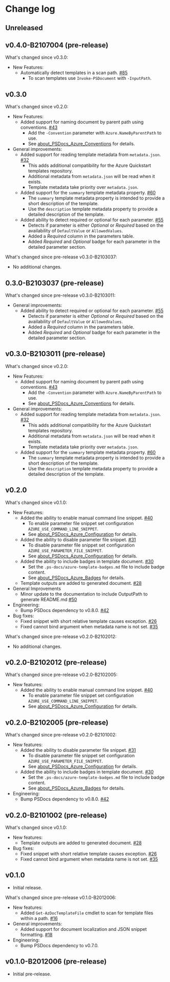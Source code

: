 # Change log

## Unreleased

## v0.4.0-B2107004 (pre-release)

What's changed since v0.3.0:

- New Features:
  - Automatically detect templates in a scan path. [#85](https://github.com/Azure/PSDocs.Azure/issues/85)
    - To scan templates use `Invoke-PSDocument` with `-InputPath`.

## v0.3.0

What's changed since v0.2.0:

- New Features:
  - Added support for naming document by parent path using conventions. [#43](https://github.com/Azure/PSDocs.Azure/issues/43)
    - Add the `-Convention` parameter with `Azure.NameByParentPath` to use.
    - See [about_PSDocs_Azure_Conventions] for details.
- General improvements:
  - Added support for reading template metadata from `metadata.json`. [#32](https://github.com/Azure/PSDocs.Azure/issues/32)
    - This adds additional compatibility for the Azure Quickstart templates repository.
    - Additional metadata from `metadata.json` will be read when it exists.
    - Template metadata take priority over `metadata.json`.
  - Added support for the `summary` template metadata property. [#60](https://github.com/Azure/PSDocs.Azure/issues/60)
    - The `summary` template metadata property is intended to provide a short description of the template.
    - Use the `description` template metadata property to provide a detailed description of the template.
  - Added ability to detect required or optional for each parameter. [#55](https://github.com/Azure/PSDocs.Azure/issues/55)
    - Detects if parameter is either _Optional_ or _Required_ based on the availability of `DefaultValue` or `AllowedValues`.
    - Added a _Required_ column in the parameters table.
    - Added _Required_ and _Optional_ badge for each parameter in the detailed parameter section.

What's changed since pre-release v0.3.0-B2103037:

- No additional changes.

## 0.3.0-B2103037 (pre-release)

What's changed since pre-release v0.3.0-B2103011:

- General improvements:
  - Added ability to detect required or optional for each parameter. [#55](https://github.com/Azure/PSDocs.Azure/issues/55)
    - Detects if parameter is either _Optional_ or _Required_ based on the availability of `DefaultValue` or `AllowedValues`.
    - Added a _Required_ column in the parameters table.
    - Added _Required_ and _Optional_ badge for each parameter in the detailed parameter section.

## v0.3.0-B2103011 (pre-release)

What's changed since v0.2.0:

- New Features:
  - Added support for naming document by parent path using conventions. [#43](https://github.com/Azure/PSDocs.Azure/issues/43)
    - Add the `-Convention` parameter with `Azure.NameByParentPath` to use.
    - See [about_PSDocs_Azure_Conventions] for details.
- General improvements:
  - Added support for reading template metadata from `metadata.json`. [#32](https://github.com/Azure/PSDocs.Azure/issues/32)
    - This adds additional compatibility for the Azure Quickstart templates repository.
    - Additional metadata from `metadata.json` will be read when it exists.
    - Template metadata take priority over `metadata.json`.
  - Added support for the `summary` template metadata property. [#60](https://github.com/Azure/PSDocs.Azure/issues/60)
    - The `summary` template metadata property is intended to provide a short description of the template.
    - Use the `description` template metadata property to provide a detailed description of the template.

## v0.2.0

What's changed since v0.1.0:

- New Features:
  - Added the ability to enable manual command line snippet. [#40](https://github.com/Azure/PSDocs.Azure/issues/40)
    - To enable parameter file snippet set configuration `AZURE_USE_COMMAND_LINE_SNIPPET`.
    - See [about_PSDocs_Azure_Configuration] for details.
  - Added the ability to disable parameter file snippet. [#31](https://github.com/Azure/PSDocs.Azure/issues/31)
    - To disable parameter file snippet set configuration `AZURE_USE_PARAMETER_FILE_SNIPPET`.
    - See [about_PSDocs_Azure_Configuration] for details.
  - Added the ability to include badges in template document. [#30](https://github.com/Azure/PSDocs.Azure/issues/30)
    - Set the `.ps-docs/azure-template-badges.md` file to include badge content.
    - See [about_PSDocs_Azure_Badges] for details.
  - Template outputs are added to generated document. [#28](https://github.com/Azure/PSDocs.Azure/issues/28)
- General Improvements
  - Minor update to the documentation to include OutputPath to generate README.md [#50](https://github.com/Azure/PSDocs.Azure/issues/50)
- Engineering:
  - Bump PSDocs dependency to v0.8.0. [#42](https://github.com/Azure/PSDocs.Azure/issues/42)
- Bug fixes:
  - Fixed snippet with short relative template causes exception. [#26](https://github.com/Azure/PSDocs.Azure/issues/26)
  - Fixed cannot bind argument when metadata name is not set. [#35](https://github.com/Azure/PSDocs.Azure/issues/35)

What's changed since pre-release v0.2.0-B2102012:

- No additional changes.

## v0.2.0-B2102012 (pre-release)

What's changed since pre-release v0.2.0-B2102005:

- New features:
  - Added the ability to enable manual command line snippet. [#40](https://github.com/Azure/PSDocs.Azure/issues/40)
    - To enable parameter file snippet set configuration `AZURE_USE_COMMAND_LINE_SNIPPET`.
    - See [about_PSDocs_Azure_Configuration] for details.

## v0.2.0-B2102005 (pre-release)

What's changed since pre-release v0.2.0-B2101002:

- New features:
  - Added the ability to disable parameter file snippet. [#31](https://github.com/Azure/PSDocs.Azure/issues/31)
    - To disable parameter file snippet set configuration `AZURE_USE_PARAMETER_FILE_SNIPPET`.
    - See [about_PSDocs_Azure_Configuration] for details.
  - Added the ability to include badges in template document. [#30](https://github.com/Azure/PSDocs.Azure/issues/30)
    - Set the `.ps-docs/azure-template-badges.md` file to include badge content.
    - See [about_PSDocs_Azure_Badges] for details.
- Engineering:
  - Bump PSDocs dependency to v0.8.0. [#42](https://github.com/Azure/PSDocs.Azure/issues/42)

## v0.2.0-B2101002 (pre-release)

What's changed since v0.1.0:

- New features:
  - Template outputs are added to generated document. [#28](https://github.com/Azure/PSDocs.Azure/issues/28)
- Bug fixes:
  - Fixed snippet with short relative template causes exception. [#26](https://github.com/Azure/PSDocs.Azure/issues/26)
  - Fixed cannot bind argument when metadata name is not set. [#35](https://github.com/Azure/PSDocs.Azure/issues/35)

## v0.1.0

- Initial release.

What's changed since pre-release v0.1.0-B2012006:

- New features:
  - Added `Get-AzDocTemplateFile` cmdlet to scan for template files within a path. [#16](https://github.com/Azure/PSDocs.Azure/issues/16)
- General improvements:
  - Added support for document localization and JSON snippet formatting. [#18](https://github.com/Azure/PSDocs.Azure/issues/18)
- Engineering:
  - Bump PSDocs dependency to v0.7.0.

## v0.1.0-B2012006 (pre-release)

- Initial pre-release.

[about_PSDocs_Azure_Configuration]: docs/concepts/en-US/about_PSDocs_Azure_Configuration.md
[about_PSDocs_Azure_Badges]: docs/concepts/en-US/about_PSDocs_Azure_Badges.md
[about_PSDocs_Azure_Conventions]: docs/concepts/en-US/about_PSDocs_Azure_Conventions.md

